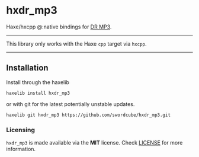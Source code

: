 # hxdr_mp3

Haxe/hxcpp @:native bindings for [DR MP3](https://github.com/mackron/dr_libs/blob/master/dr_mp3.h).

---

This library only works with the Haxe `cpp` target via `hxcpp`.

---

## Installation

Install through the haxelib

```
haxelib install hxdr_mp3
```

or with git for the latest potentially unstable updates.

```
haxelib git hxdr_mp3 https://github.com/swordcube/hxdr_mp3.git
```

### Licensing
`hxdr_mp3` is made available via the **MIT** license. Check [LICENSE](https://github.com/swordcube/hxdr_mp3/blob/main/LICENSE) for more information.
